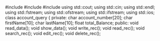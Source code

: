
#include<iostream>
#include<fstream>
#include<cstdlib>
using std::cout;
using std::cin;
using std::endl;
using std::fstream;
using std::ofstream;
using std::ifstream;
using std::ios;
class account_query
{
private:
  char account_number[20];
  char firstName[10];
  char lastName[10];
  float total_Balance;
  public:
       void read_data();
       void show_data();
       void write_rec();
       void read_rec();
       void search_rec();
       void edit_rec();
       void delete_rec();
       
